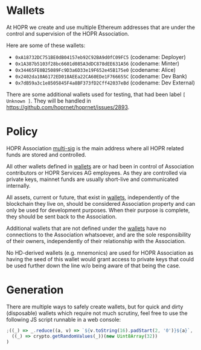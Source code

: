 # Wallets

At HOPR we create and use multiple Ethereum addresses that are under the control and supervision of the HOPR Association.

Here are some of these wallets:

- `0xA18732DC751BE0dB04157eb92C92BA9d0fC09FC5` (codename: Deployer)
- `0x1A387b5103f28bc6601d085A3dDC878dEE631A56` (codename: Minter)
- `0x34465FE0B25089Fc9D3a6D33e19F652e45B175e0` (codename: Alice)
- `0x2402da10A6172ED018AEEa22CA60EDe1F766655C` (codename: Dev Bank)
- `0x7dB59a3c1e8505845F4a8BF373fD2Cff42037eBd` (codename: Dev External)

There are some additional wallets used for testing, that had been label `[ Unknown ]`. They will be handled in https://github.com/hoprnet/hoprnet/issues/2893.

# Policy

HOPR Association [multi-sig](https://etherscan.io/address/0x4f50ab4e931289344a57f2fe4bbd10546a6fdc17) is the main address where all HOPR related funds are stored and controlled.

All other wallets defined in [wallets](#Wallets) are or had been in control of Association contributors or HOPR Services AG employees. As they are controlled via private keys, mainnet funds are usually short-live and communicated internally.

All assets, current or future, that exist in [wallets](#Wallets), independently of the blockchain they live on, should be considered Association property and can only be used for development purposes. When their purpose is complete, they should be sent back to the Association.

Additional wallets that are not defined under the [wallets](#Wallets) have no connections to the Association whatsoever, and are the sole responsibility of their owners, independently of their relationship with the Association.

No HD-derived wallets (e.g. mnemonics) are used for HOPR Association as having the seed of this wallet would grant access to private keys that could be used further down the line w/o being aware of that being the case.

# Generation

There are multiple ways to safely create wallets, but for quick and dirty (disposable) wallets which require not much scrutiny, feel free to use the following JS script runnable in a web console:

```js
;((_) => _.reduce((a, v) => `${v.toString(16).padStart(2, '0')}${a}`, ''))(
  ((_) => crypto.getRandomValues(_))(new Uint8Array(32))
)
```
